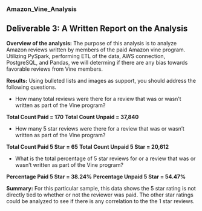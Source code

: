 ### Amazon_Vine_Analysis
## Deliverable 3: A Written Report on the Analysis

**Overview of the analysis:** The purpose of this analysis is to analyze Amazon reviews written by members of the paid Amazon vine program. Utilizing PySpark, performing ETL of the data, AWS connection, PostgreSQL, and Pandas, we will determing if there are any bias towards favorable reviews from Vine members. 

**Results:** Using bulleted lists and images as support, you should address the following questions.

* How many total reviews were there for a review that was or wasn’t written as part of the Vine program? 

**Total Count Paid = 170**
**Total Count Unpaid = 37,840**

* How many 5 star reviews were there for a review that was or wasn’t written as part of the Vine program?

**Total Count Paid 5 Star = 65**
**Total Count Unpaid 5 Star = 20,612**

* What is the total percentage of 5 star reviews for or a review that was or wasn’t written as part of the Vine program?

**Percentage Paid 5 Star = 38.24%**
**Percentage Unpaid 5 Star = 54.47%**

**Summary:** For this particular sample, this data shows the 5 star rating is not directly tied to whether or not the reviewer was paid. The other star ratings could be analyzed to see if there is any correlation to the the 1 star reviews. 
